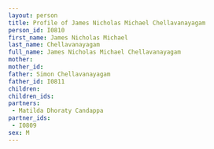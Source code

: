 ```yaml
---
layout: person
title: Profile of James Nicholas Michael Chellavanayagam
person_id: I0810
first_name: James Nicholas Michael
last_name: Chellavanayagam
full_name: James Nicholas Michael Chellavanayagam
mother: 
mother_id: 
father: Simon Chellavanayagam
father_id: I0811
children:
children_ids:
partners:
 - Matilda Dhoraty Candappa
partner_ids:
 - I0809
sex: M
---
```


